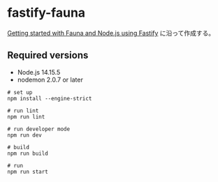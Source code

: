 # fastify-fauna

[Getting started with Fauna and Node.js using Fastify](https://fauna.com/blog/getting-started-with-fauna-and-node-js-using-fastify) に沿って作成する。

## Required versions

- Node.js 14.15.5
- nodemon 2.0.7 or later

```shell script
# set up
npm install --engine-strict

# run lint
npm run lint

# run developer mode
npm run dev

# build
npm run build

# run
npm run start
```

